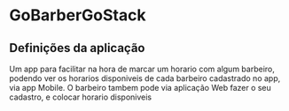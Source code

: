 # GoBarberGoStack
  ## Definições da aplicação

  Um app para facilitar na hora de marcar um horario com algum barbeiro, podendo ver os horarios disponiveis de cada barbeiro cadastrado no app, via app Mobile.
  O barbeiro tambem pode via aplicação Web fazer o seu cadastro, e colocar horario disponiveis

  
